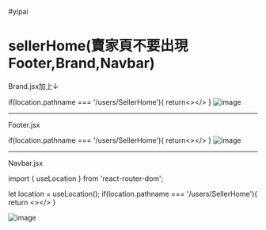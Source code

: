 #yipai

# sellerHome(賣家頁不要出現Footer,Brand,Navbar)

Brand.jsx加上↓

 if(location.pathname === '/users/SellerHome'){
    return<></>
  }
  ![image](https://user-images.githubusercontent.com/117623859/212447965-90b3fbc3-2263-4d0d-8c25-5784a58e8a35.png)

***

Footer.jsx

 if(location.pathname === '/users/SellerHome'){
    return<></>
  }
![image](https://user-images.githubusercontent.com/117623859/212447955-2ee7c5f2-eaf7-423d-8cd9-d18bb4df840b.png)

***
Navbar.jsx

import { useLocation } from 'react-router-dom';

 let location = useLocation();
  if(location.pathname === '/users/SellerHome'){
    return
      <></>
  }

![image](https://user-images.githubusercontent.com/117623859/212447984-e089f33c-21a8-4fdb-a1ab-5c49436bea56.png)
